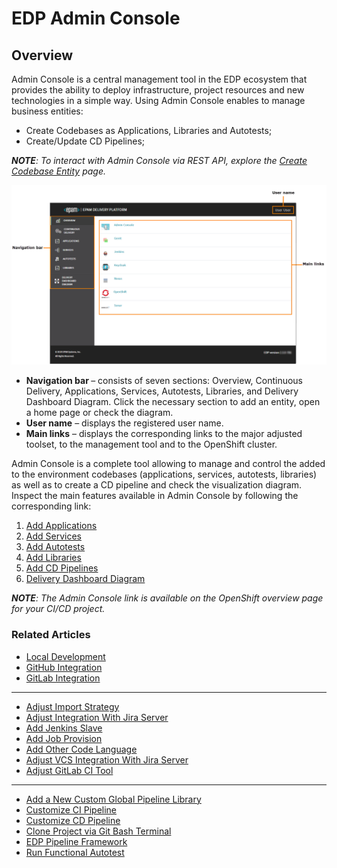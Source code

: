 # EDP Admin Console
## Overview
Admin Console is a central management tool in the EDP ecosystem that provides the ability to deploy infrastructure, project resources and new technologies in a simple way. 
Using Admin Console enables to manage business entities:
* Create Codebases as Applications, Libraries and Autotests;
* Create/Update CD Pipelines;

_**NOTE**: To interact with Admin Console via REST API, explore the [Create Codebase Entity](documentation/rest-api.md) page._

![overview-page](readme-resource/ac_overview_page.png "overview-page") 

- <strong>Navigation bar </strong>– consists of seven sections: Overview, Continuous Delivery, Applications, Services, Autotests, Libraries, and Delivery Dashboard Diagram. 
Click the necessary section to add an entity, open a home page or check the diagram.
- <strong>User name</strong> – displays the registered user name. 
- <strong>Main links</strong> – displays the corresponding links to the major adjusted toolset, to the management tool and to the OpenShift cluster.

Admin Console is a complete tool allowing to manage and control the added to the environment codebases (applications, 
services, autotests, libraries) as well as to create a CD pipeline and check the visualization diagram. 
Inspect the main features available in Admin Console by following the corresponding link:

1. [Add Applications](documentation/add_applications.md)
2. [Add Services](documentation/add_services.md)
3. [Add Autotests](documentation/add_autotests.md)
4. [Add Libraries](documentation/add_libraries.md)
5. [Add CD Pipelines](documentation/add_CD_pipelines.md)
6. [Delivery Dashboard Diagram](documentation/d_d_diagram.md)

_**NOTE**: The Admin Console link is available on the OpenShift overview page for your CI/CD project._

### Related Articles

* [Local Development](documentation/local_development.md)
* [GitHub Integration](documentation/github-integration.md)
* [GitLab Integration](documentation/gitlab-integration.md)
---
* [Adjust Import Strategy](documentation/import-strategy.md)
* [Adjust Integration With Jira Server](documentation/jira-server.md)
* [Add Jenkins Slave](https://github.com/epmd-edp/jenkins-operator/blob/master/documentation/add-jenkins-slave.md#add-jenkins-slave)
* [Add Job Provision](https://github.com/epmd-edp/jenkins-operator/blob/master/documentation/add-job-provision.md#add-job-provision)
* [Add Other Code Language](documentation/add_other_code_language.md)
* [Adjust VCS Integration With Jira Server](documentation/jira_vcs_integration.md)
* [Adjust GitLab CI Tool](documentation/ci-tool.md)
----
* [Add a New Custom Global Pipeline Library](documentation/cicd_customization/add_new_custom_global_pipeline_lib.md)
* [Customize CI Pipeline](documentation/cicd_customization/customize_ci_pipeline.md)
* [Customize CD Pipeline](documentation/cicd_customization/customize-deploy-pipeline.md)
* [Clone Project via Git Bash Terminal](documentation/cicd_customization/clone_project_using_gitbash.md)
* [EDP Pipeline Framework](documentation/cicd_customization/edp_pipeline_framework.md)
* [Run Functional Autotest](documentation/cicd_customization/run_functional_autotest.md)
